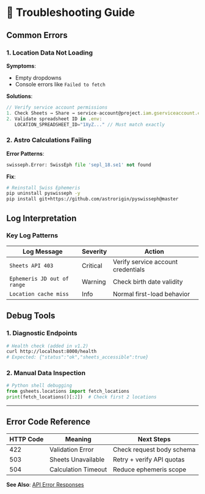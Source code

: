 # 🚨 Troubleshooting Guide

## Common Errors

### 1. Location Data Not Loading
**Symptoms**:
- Empty dropdowns
- Console errors like `Failed to fetch`

**Solutions**:
```javascript
// Verify service account permissions
1. Check Sheets → Share → service-account@project.iam.gserviceaccount.com has Editor access
2. Validate spreadsheet ID in .env:
   LOCATION_SPREADSHEET_ID="1XyZ..." // Must match exactly
```

### 2. Astro Calculations Failing
**Error Patterns**:
```python
swisseph.Error: SwissEph file 'sepl_18.se1' not found
```
**Fix**:
```bash
# Reinstall Swiss Ephemeris
pip uninstall pyswisseph -y
pip install git+https://github.com/astrorigin/pyswisseph@master
```

## Log Interpretation

### Key Log Patterns
| Log Message | Severity | Action |
|-------------|----------|--------|
| `Sheets API 403` | Critical | Verify service account credentials |
| `Ephemeris JD out of range` | Warning | Check birth date validity |
| `Location cache miss` | Info | Normal first-load behavior |

## Debug Tools

### 1. Diagnostic Endpoints
```bash
# Health check (added in v1.2)
curl http://localhost:8000/health
# Expected: {"status":"ok","sheets_accessible":true}
```

### 2. Manual Data Inspection
```python
# Python shell debugging
from gsheets.locations import fetch_locations
print(fetch_locations()[:2])  # Check first 2 locations
```

---

## Error Code Reference
| HTTP Code | Meaning | Next Steps |
|-----------|---------|------------|
| 422 | Validation Error | Check request body schema |
| 503 | Sheets Unavailable | Retry + verify API quotas |
| 504 | Calculation Timeout | Reduce ephemeris scope |

**See Also**: [API Error Responses](../5-API-Reference.md#error-responses)